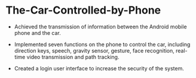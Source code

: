 # The-Car-Controlled-by-Phone

* Achieved the transmission of information between the Android mobile phone and the car.

* Implemented seven functions on the phone to control the car, including direction keys, speech, gravity sensor, gesture, face recognition, real-time video transmission and path tracking.

* Created a login user interface to increase the security of the system.
